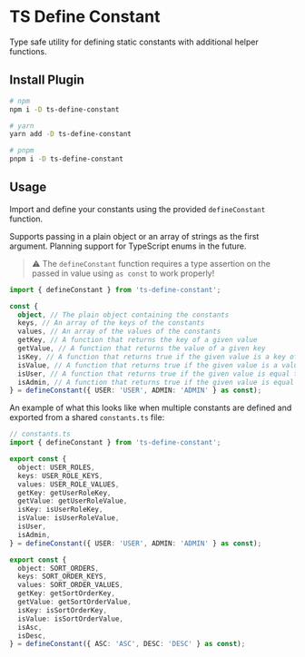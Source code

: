 # TS Define Constant

Type safe utility for defining static constants with additional helper functions.

## Install Plugin

```bash
# npm
npm i -D ts-define-constant

# yarn
yarn add -D ts-define-constant

# pnpm
pnpm i -D ts-define-constant
```

## Usage

Import and define your constants using the provided `defineConstant` function.

Supports passing in a plain object or an array of strings as the first argument. Planning support for TypeScript enums in the future.

> :warning: The `defineConstant` function requires a type assertion on the passed in value using `as const` to work properly!

```ts
import { defineConstant } from 'ts-define-constant';

const {
  object, // The plain object containing the constants
  keys, // An array of the keys of the constants
  values, // An array of the values of the constants
  getKey, // A function that returns the key of a given value
  getValue, // A function that returns the value of a given key
  isKey, // A function that returns true if the given value is a key of the constants
  isValue, // A function that returns true if the given value is a value of the constants
  isUser, // A function that returns true if the given value is equal to the USER constant
  isAdmin, // A function that returns true if the given value is equal to the ADMIN constant
} = defineConstant({ USER: 'USER', ADMIN: 'ADMIN' } as const);
```

An example of what this looks like when multiple constants are defined and exported from a shared `constants.ts` file:

```ts
// constants.ts
import { defineConstant } from 'ts-define-constant';

export const {
  object: USER_ROLES,
  keys: USER_ROLE_KEYS,
  values: USER_ROLE_VALUES,
  getKey: getUserRoleKey,
  getValue: getUserRoleValue,
  isKey: isUserRoleKey,
  isValue: isUserRoleValue,
  isUser,
  isAdmin,
} = defineConstant({ USER: 'USER', ADMIN: 'ADMIN' } as const);

export const {
  object: SORT_ORDERS,
  keys: SORT_ORDER_KEYS,
  values: SORT_ORDER_VALUES,
  getKey: getSortOrderKey,
  getValue: getSortOrderValue,
  isKey: isSortOrderKey,
  isValue: isSortOrderValue,
  isAsc,
  isDesc,
} = defineConstant({ ASC: 'ASC', DESC: 'DESC' } as const);
```
